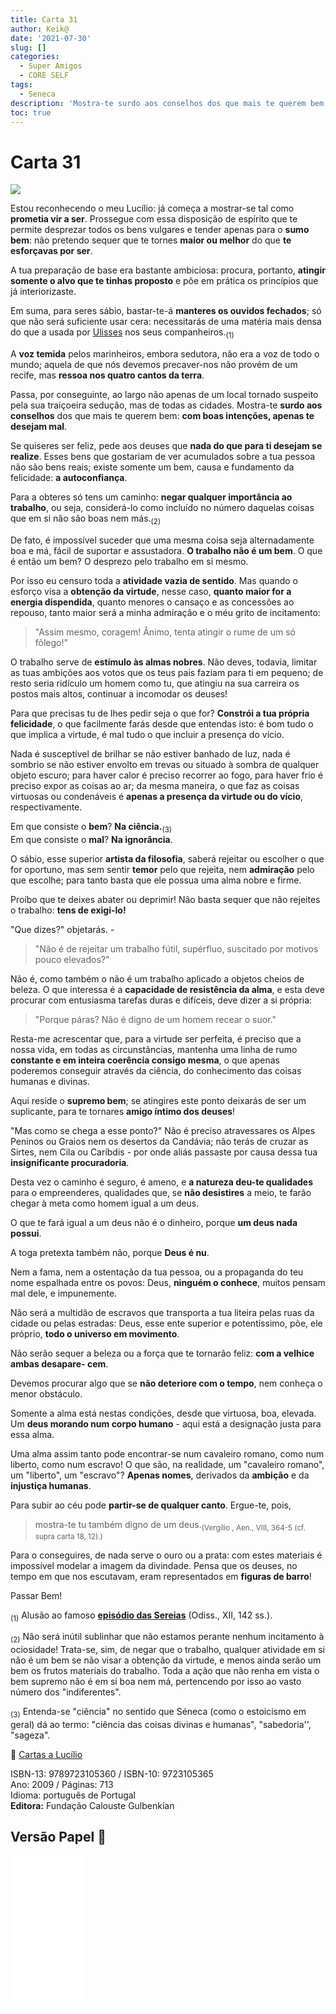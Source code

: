 ```yaml
---
title: Carta 31
author: Keik@
date: '2021-07-30'
slug: []
categories:
  - Super Amigos
  - CORE SELF
tags:
  - Seneca
description: 'Mostra-te surdo aos conselhos dos que mais te querem bem: com boas intenções, apenas te desejam mal.'
toc: true
---
```


# Carta 31

![](https://upload.wikimedia.org/wikipedia/commons/8/8f/The_Sirens_and_Ulysses_by_William_Etty%2C_1837.jpg)

Estou reconhecendo o meu Lucílio: já começa a mostrar-se tal como **prometia vir a ser**. Prossegue com essa disposição de espírito que te permite desprezar todos os bens vulgares e tender apenas para o **sumo bem**: não pretendo sequer que te tornes **maior ou melhor** do que **te esforçavas por ser**. 

A tua preparação de base era bastante ambiciosa: procura, portanto, **atingir somente o alvo que te tinhas proposto** e põe em prática os princípios que já interiorizaste. 

Em suma, para seres sábio, bastar-te-á **manteres os ouvidos fechados**; só que não será suficiente usar cera: necessitarás de uma matéria mais densa do que a usada por [Ulisses](https://pt.wikipedia.org/wiki/Odisseu) nos seus companheiros.<sub>(1)</sub>

A **voz temida** pelos marinheiros, embora sedutora, não era a voz de todo o mundo; aquela de que nós devemos precaver-nos não provém de um recife, mas **ressoa nos quatro cantos da terra**. 

Passa, por conseguinte, ao largo não apenas de um local tornado suspeito pela sua traiçoeira sedução, mas de todas as cidades. Mostra-te **surdo aos conselhos** dos que mais te querem bem: **com boas intenções, apenas te desejam mal**. 

Se quiseres ser feliz, pede aos deuses que **nada do que para ti desejam se realize**. Esses bens que gostariam de ver acumulados sobre a tua pessoa não são bens reais; existe somente um bem, causa e fundamento da felicidade: **a autoconfiança**. 

Para a obteres só tens um caminho: **negar qualquer importância ao trabalho**, ou seja, considerá-lo como incluído no número daquelas coisas que em si não são boas nem más.<sub>(2)</sub>

De fato, é impossível suceder que uma mesma coisa seja alternadamente boa e
má, fácil de suportar e assustadora. **O trabalho não é um bem**. O que é então um bem? O desprezo pelo trabalho em si mesmo. 

Por isso eu censuro toda a **atividade vazia de sentido**. Mas quando o esforço visa a **obtenção da virtude**, nesse caso, **quanto maior for a energia dispendida**, quanto menores o cansaço e as concessões ao repouso, tanto maior será a minha admiração e o méu grito de incitamento: 
> "Assim mesmo, coragem! Ânimo, tenta atingir o rume de um só fôlego!" 

O trabalho serve de **estímulo às almas nobres**. Não deves, todavia, limitar as tuas ambições aos votos que os teus pais faziam para ti em pequeno; de resto seria ridículo um homem como tu, que atingiu na sua carreira os postos mais altos, continuar a incomodar os deuses! 

Para que precisas tu de lhes pedir seja o que for? **Constrói a tua própria felicidade**, o que facilmente farás desde que entendas isto: é bom tudo o que implica a virtude, é mal tudo o que incluir a presença do vício. 

Nada é susceptível de brilhar se não estiver banhado de luz, nada é sombrio se não estiver envolto em trevas ou situado à sombra de qualquer objeto escuro; para haver calor é preciso recorrer ao fogo, para haver frio é preciso expor as coisas ao ar; da mesma maneira, o que faz as coisas virtuosas ou condenáveis é **apenas a presença da virtude ou do vício**, respectivamente. 

Em que consiste o **bem**? **Na ciência.**<sub>(3)</sub>  
Em que consiste o **mal**? **Na ignorância**. 
  
O sábio, esse superior **artista da filosofia**, saberá rejeitar ou escolher o que for oportuno, mas sem sentir **temor** pelo que rejeita, nem **admiração** pelo que escolhe; para tanto basta que ele possua uma alma nobre e firme. 

Proíbo que te deixes abater ou deprimir! Não basta sequer que não rejeites o trabalho: **tens de exigi-lo!**

"Que dizes?" objetarás. - 
> "Não é de rejeitar um trabalho fútil, supérfluo, suscitado por motivos pouco elevados?"

Não é, como também o não é um trabalho aplicado a objetos cheios de beleza. O que interessa é a **capacidade de resistência da alma**, e esta deve procurar com entusiasma tarefas duras e difíceis, deve dizer a si própria: 
> "Porque páras? Não é digno de um homem recear o suor."

Resta-me acrescentar que, para a virtude ser perfeita, é preciso que a nossa vida, em todas as circunstâncias, mantenha uma linha de rumo **constante e em inteira coerência consigo mesma**, o que apenas poderemos conseguir através da ciência, do conhecimento das coisas humanas e divinas. 

Aqui reside o **supremo bem**; se atingires este ponto deixarás de ser um suplicante, para te tornares **amigo íntimo dos deuses**!

"Mas como se chega a esse ponto?" Não é preciso atravessares os Alpes Peninos ou Graios nem os desertos da Candávia; não terás de cruzar as Sirtes, nem Cila ou Caríbdis - por onde aliás passaste por causa dessa tua **insignificante procuradoria**. 

Desta vez o caminho é seguro, é ameno, e **a natureza deu-te qualidades** para o empreenderes, qualidades que, se **não desistires** a meio, te farão chegar à meta como homem igual a um deus. 

O que te fará igual a um deus não é o dinheiro, porque **um deus nada possui**. 

A toga pretexta também não, porque **Deus é nu**. 

Nem a fama, nem a ostentação da tua pessoa, ou a propaganda do teu nome espalhada entre os povos: Deus, **ninguém o conhece**, muitos pensam mal dele, e impunemente. 

Não será a multidão de escravos que transporta a tua liteira pelas ruas da cidade ou pelas estradas: Deus, esse ente superior e potentíssimo, põe, ele próprio, **todo o universo em movimento**. 

Não serão sequer a beleza ou a força que te tornarão feliz: **com a velhice ambas desapare-
cem**. 

Devemos procurar algo que se **não deteriore com o tempo**, nem conheça o menor obstáculo. 

Somente a alma está nestas condições, desde que virtuosa, boa, elevada.
Um **deus morando num corpo humano** - aqui está a designação justa para essa alma. 

Uma alma assim tanto pode encontrar-se num cavaleiro romano, como num liberto, como num escravo! O que são, na realidade, um "cavaleiro romano", um "liberto", um "escravo"? **Apenas nomes**, derivados da **ambição** e da **injustiça humanas**. 

Para subir ao céu pode **partir-se de qualquer canto**. Ergue-te, pois,

> mostra-te tu também digno de um deus.<sub>(Vergílio , Aen., VIII, 364-5 (cf. supra carta 18, 12).)</sub>

Para o conseguires, de nada serve o ouro ou a prata: com estes materiais é impossível modelar a imagem da divindade. Pensa que os deuses, no tempo em que nos escutavam, eram representados em **figuras de barro**!

Passar Bem!

<sub>(1)</sub> Alusão ao famoso [**episódio das Sereias**](https://pt.wikipedia.org/wiki/As_Sereias_e_Ulisses) (Odiss., XII, 142 ss.).

<sub>(2)</sub> Não será inútil sublinhar que não estamos perante nenhum incitamento à ociosidade! Trata-se, sim, de negar que o trabalho, qualquer atividade em si não é um bem se não visar a obtenção da virtude, e menos ainda serão um bem os frutos materiais do trabalho. Toda a ação que não renha em vista o bem supremo não é em si boa nem má, pertencendo por isso ao vasto número dos "indiferentes".

<sub>(3)</sub> Entenda-se "ciência" no sentido que Séneca (como o estoicismo em geral) dá ao termo: "ciência das coisas divinas e humanas", "sabedoria'', "sageza".

:book: [Cartas a Lucílio](https://www.skoob.com.br/cartas-a-lucilio-37684ed41245.html)

ISBN-13: 9789723105360 / ISBN-10: 9723105365  
Ano: 2009 / Páginas: 713  
Idioma: português de Portugal   
**Editora:** Fundação Calouste Gulbenkian

## Versão Papel :book:

<iframe style="width:120px;height:240px;" marginwidth="0" marginheight="0" scrolling="no" frameborder="0" src="//ws-na.amazon-adsystem.com/widgets/q?ServiceVersion=20070822&OneJS=1&Operation=GetAdHtml&MarketPlace=BR&source=ac&ref=tf_til&ad_type=product_link&tracking_id=mundodekeika-20&marketplace=amazon&amp;region=BR&placement=9723105365&asins=9723105365&linkId=fb8dc16224bc0c2b7943ec769c5b5905&show_border=true&link_opens_in_new_window=true&price_color=333333&title_color=0066c0&bg_color=ffffff">
    </iframe>
